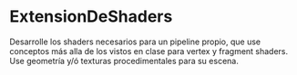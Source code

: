 # ExtensionDeShaders
Desarrolle los shaders necesarios para un pipeline propio, que use conceptos más alla de los vistos en clase para vertex y fragment shaders. Use geometría y/ó texturas procedimentales para su escena.
